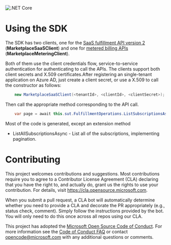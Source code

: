 ![.NET Core](https://github.com/Azure/commercial-marketplace-saas-sdk-client-dotnet/workflows/.NET%20Core/badge.svg)

# Using the SDK

The SDK has two clients, one for the [SaaS fulfillment API version 2](https://docs.microsoft.com/en-us/azure/marketplace/partner-center-portal/pc-saas-fulfillment-api-v2) (**MarketplaceSaaSClient**) and one for [metered billing APIs](https://docs.microsoft.com/en-us/azure/marketplace/partner-center-portal/marketplace-metering-service-apis) (**MarketplaceMeteringClient**).

Both of them use the client credentials flow, service-to-service authentication for authenticating to call the APIs. The clients support both client secrets and X.509 certificates.After registering an single-tenant application on Azure AD, just create a client secret, or use a X.509 to call the constructor as follows:
``` csharp
    new MarketplaceSaaSClient(<tenantId>, <clientId>, <clientSecret>);
```

Then call the appropriate method corresponding to the API call.
``` csharp
    var page = await this.sut.FulfillmentOperations.ListSubscriptionsAsync();
```

Most of the code is generated, except an extension method

- ListAllSubscriptionsAsync - List all of the subscriptions, implementing pagination.


# Contributing

This project welcomes contributions and suggestions.  Most contributions require you to agree to a
Contributor License Agreement (CLA) declaring that you have the right to, and actually do, grant us
the rights to use your contribution. For details, visit https://cla.opensource.microsoft.com.

When you submit a pull request, a CLA bot will automatically determine whether you need to provide
a CLA and decorate the PR appropriately (e.g., status check, comment). Simply follow the instructions
provided by the bot. You will only need to do this once across all repos using our CLA.

This project has adopted the [Microsoft Open Source Code of Conduct](https://opensource.microsoft.com/codeofconduct/).
For more information see the [Code of Conduct FAQ](https://opensource.microsoft.com/codeofconduct/faq/) or
contact [opencode@microsoft.com](mailto:opencode@microsoft.com) with any additional questions or comments.
